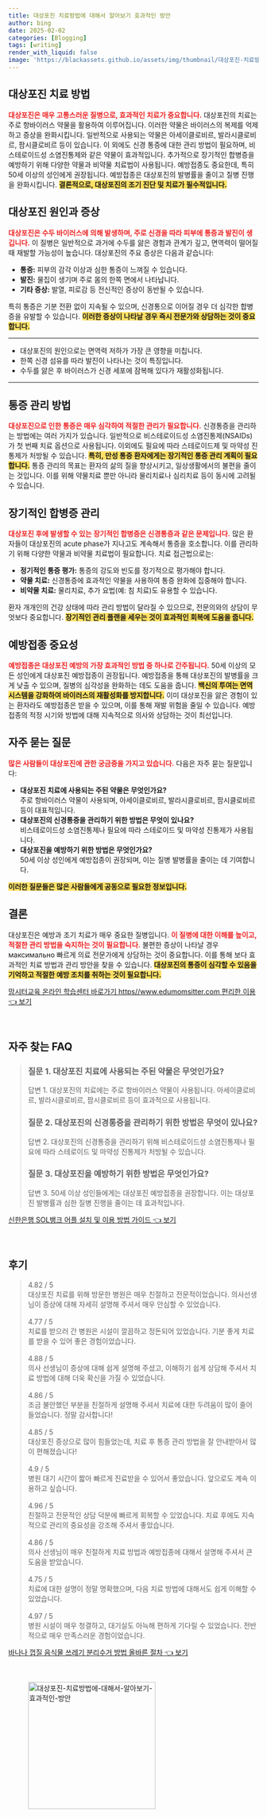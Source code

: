 ```yaml
---
title: 대상포진 치료방법에 대해서 알아보기 효과적인 방안
author: bing
date: 2025-02-02
categories: [Blogging]
tags: [writing]
render_with_liquid: false
image: 'https://blackassets.github.io/assets/img/thumbnail/대상포진-치료방법에-대해서-알아보기-효과적인-방안.webp'
---
```



<h2 id='대상포진_치료_방법'>대상포진 치료 방법</h2>

<p><b><span style="color: #ee2323;">대상포진은 매우 고통스러운 질병으로, 효과적인 치료가 중요합니다.</span></b> 대상포진의 치료는 주로 항바이러스 약물을 활용하여 이루어집니다. 이러한 약물은 바이러스의 복제를 억제하고 증상을 완화시킵니다. 일반적으로 사용되는 약물은 아세이클로비르, 발라시클로비르, 팜시클로비르 등이 있습니다. 이 외에도 신경 통증에 대한 관리 방법이 필요하며, 비스테로이드성 소염진통제와 같은 약물이 효과적입니다. 추가적으로 장기적인 합병증을 예방하기 위해 다양한 약물과 비약물 치료법이 사용됩니다. 예방접종도 중요한데, 특히 50세 이상의 성인에게 권장됩니다. 예방접종은 대상포진의 발병률을 줄이고 질병 진행을 완화시킵니다. <b><span style="background-color: #ffe066;">결론적으로, 대상포진의 조기 진단 및 치료가 필수적입니다.</span></b></p>

<h2 id='대상포진_원인과_증상'>대상포진 원인과 증상</h2>

<p><b><span style="color: #ee2323;">대상포진은 수두 바이러스에 의해 발생하며, 주로 신경을 따라 피부에 통증과 발진이 생깁니다.</span></b> 이 질병은 일반적으로 과거에 수두를 앓은 경험과 관계가 깊고, 면역력이 떨어질 때 재발할 가능성이 높습니다. 대상포진의 주요 증상은 다음과 같습니다:</p>

<ul>
    <li><b>통증:</b> 피부의 감각 이상과 심한 통증이 느껴질 수 있습니다.</li>
    <li><b>발진:</b> 물집이 생기며 주로 몸의 한쪽 면에서 나타납니다.</li>
    <li><b>기타 증상:</b> 발열, 피로감 등 전신적인 증상이 동반될 수 있습니다.</li>
</ul>

<p>특히 통증은 기분 전환 없이 지속될 수 있으며, 신경통으로 이어질 경우 더 심각한 합병증을 유발할 수 있습니다. <b><span style="background-color: #ffe066;">이러한 증상이 나타날 경우 즉시 전문가와 상담하는 것이 중요합니다.</span></b></p>

<hr />

<ul>
    <li>대상포진의 원인으로는 면역력 저하가 가장 큰 영향을 미칩니다.</li>
    <li>한쪽 신경 섬유를 따라 발진이 나타나는 것이 특징입니다.</li>
    <li>수두를 앓은 후 바이러스가 신경 세포에 잠복해 있다가 재활성화됩니다.</li>
</ul>

<hr />

<h2 id='통증_관리_방법'>통증 관리 방법</h2>

<p><b><span style="color: #ee2323;">대상포진으로 인한 통증은 매우 심각하여 적절한 관리가 필요합니다.</span></b> 신경통증을 관리하는 방법에는 여러 가지가 있습니다. 일반적으로 비스테로이드성 소염진통제(NSAIDs)가 첫 번째 치료 옵션으로 사용됩니다. 이외에도 필요에 따라 스테로이드제 및 마약성 진통제가 처방될 수 있습니다. <b><span style="background-color: #ffe066;">특히, 만성 통증 환자에게는 장기적인 통증 관리 계획이 필요합니다.</span></b> 통증 관리의 목표는 환자의 삶의 질을 향상시키고, 일상생활에서의 불편을 줄이는 것입니다. 이를 위해 약물치료 뿐만 아니라 물리치료나 심리치료 등이 동시에 고려될 수 있습니다.</p>

<h2 id='장기적인_합병증_관리'>장기적인 합병증 관리</h2>

<p><b><span style="color: #ee2323;">대상포진 후에 발생할 수 있는 장기적인 합병증은 신경통증과 같은 문제입니다.</span></b> 많은 환자들이 대상포진의 acute phase가 지나고도 계속해서 통증을 호소합니다. 이를 관리하기 위해 다양한 약물과 비약물 치료법이 필요합니다. 치료 접근법으로는:</p>

<ul>
    <li><b>정기적인 통증 평가:</b> 통증의 강도와 빈도를 정기적으로 평가해야 합니다.</li>
    <li><b>약물 치료:</b> 신경통증에 효과적인 약물을 사용하여 통증 완화에 집중해야 합니다.</li>
    <li><b>비약물 치료:</b> 물리치료, 추가 요법(예: 침 치료)도 유용할 수 있습니다.</li>
</ul>

<p>환자 개개인의 건강 상태에 따라 관리 방법이 달라질 수 있으므로, 전문의와의 상담이 무엇보다 중요합니다. <b><span style="background-color: #ffe066;">장기적인 관리 플랜을 세우는 것이 효과적인 회복에 도움을 줍니다.</span></b></p>

<h2 id='예방접종_중요성'>예방접종 중요성</h2>

<p><b><span style="color: #ee2323;">예방접종은 대상포진 예방의 가장 효과적인 방법 중 하나로 간주됩니다.</span></b> 50세 이상의 모든 성인에게 대상포진 예방접종이 권장됩니다. 예방접종을 통해 대상포진의 발병률을 크게 낮출 수 있으며, 질병의 심각성을 완화하는 데도 도움을 줍니다. <b><span style="background-color: #ffe066;">백신의 투여는 면역 시스템을 강화하여 바이러스의 재활성화를 방지합니다.</span></b> 이미 대상포진을 앓은 경험이 있는 환자라도 예방접종은 받을 수 있으며, 이를 통해 재발 위험을 줄일 수 있습니다. 예방접종의 적정 시기와 방법에 대해 지속적으로 의사와 상담하는 것이 최선입니다.</p>

<h2 id='자주_묻는_질문'>자주 묻는 질문</h2>

<p><b><span style="color: #ee2323;">많은 사람들이 대상포진에 관한 궁금증을 가지고 있습니다.</span></b> 다음은 자주 묻는 질문입니다:</p>

<ul>
    <li><b>대상포진 치료에 사용되는 주된 약물은 무엇인가요?</b><br>주로 항바이러스 약물이 사용되며, 아세이클로비르, 발라시클로비르, 팜시클로비르 등이 대표적입니다.</li>
    <li><b>대상포진의 신경통증을 관리하기 위한 방법은 무엇이 있나요?</b><br>비스테로이드성 소염진통제나 필요에 따라 스테로이드 및 마약성 진통제가 사용됩니다.</li>
    <li><b>대상포진을 예방하기 위한 방법은 무엇인가요?</b><br>50세 이상 성인에게 예방접종이 권장되며, 이는 질병 발병률을 줄이는 데 기여합니다.</li>
</ul>

<p><b><span style="background-color: #ffe066;">이러한 질문들은 많은 사람들에게 공동으로 필요한 정보입니다.</span></b></p>

<h2 id='결론'>결론</h2>

<p>대상포진은 예방과 조기 치료가 매우 중요한 질병입니다. <b><span style="color: #ee2323;">이 질병에 대한 이해를 높이고, 적절한 관리 방법을 숙지하는 것이 필요합니다.</span></b> 불편한 증상이 나타날 경우 максимально 빠르게 의료 전문가에게 상담하는 것이 중요합니다. 이를 통해 보다 효과적인 치료 방법과 관리 방안을 찾을 수 있습니다. <b><span style="background-color: #ffe066;">대상포진의 통증이 심각할 수 있음을 기억하고 적절한 예방 조치를 취하는 것이 필요합니다.</span></b></p>


<p><a class="click-button" title="맘시터교육 온라인 학습센터 바로가기 https//www.edumomsitter.com 편리한 이용" href="https://blackassets.github.io/posts/%EB%A7%98%EC%8B%9C%ED%84%B0%EA%B5%90%EC%9C%A1-%EC%98%A8%EB%9D%BC%EC%9D%B8-%ED%95%99%EC%8A%B5%EC%84%BC%ED%84%B0-%EB%B0%94%EB%A1%9C%EA%B0%80%EA%B8%B0-httpswww.edumomsitter.com-%ED%8E%B8%EB%A6%AC%ED%95%9C-%EC%9D%B4%EC%9A%A9/" rel="dofollow">맘시터교육 온라인 학습센터 바로가기 https//www.edumomsitter.com 편리한 이용 👈 보기</a></p><br>
<h2 id='자주_찾는_FAQ'>자주 찾는 FAQ</h2>
<div itemscope="" itemtype="https://schema.org/FAQPage"> 
<blockquote> 
<div itemscope="" itemprop="mainEntity" itemtype="https://schema.org/Question"> 
<h3 itemprop="name">질문 1. 대상포진 치료에 사용되는 주된 약물은 무엇인가요?</h3> 
<div itemscope="" itemprop="acceptedAnswer" itemtype="https://schema.org/Answer"> 
<span itemprop="text"> 
<p>답변 1. 대상포진의 치료에는 주로 항바이러스 약물이 사용됩니다. 아세이클로비르, 발라시클로비르, 팜시클로비르 등이 효과적으로 사용됩니다.</p> 
</span> 
</div> 
</div> 
<div itemscope="" itemprop="mainEntity" itemtype="https://schema.org/Question"> 
<h3 itemprop="name">질문 2. 대상포진의 신경통증을 관리하기 위한 방법은 무엇이 있나요?</h3> 
<div itemscope="" itemprop="acceptedAnswer" itemtype="https://schema.org/Answer"> 
<span itemprop="text"> 
<p>답변 2. 대상포진의 신경통증을 관리하기 위해 비스테로이드성 소염진통제나 필요에 따라 스테로이드 및 마약성 진통제가 처방될 수 있습니다.</p> 
</span> 
</div> 
</div> 
<div itemscope="" itemprop="mainEntity" itemtype="https://schema.org/Question"> 
<h3 itemprop="name">질문 3. 대상포진을 예방하기 위한 방법은 무엇인가요?</h3> 
<div itemscope="" itemprop="acceptedAnswer" itemtype="https://schema.org/Answer"> 
<span itemprop="text"> 
<p>답변 3. 50세 이상 성인들에게는 대상포진 예방접종을 권장합니다. 이는 대상포진 발병률과 심한 질병 진행을 줄이는 데 효과적입니다.</p> 
</span> 
</div> 
</div> 
</blockquote> 
</div>
<p><a class="click-button" title="신한은행 SOL뱅크 어플 설치 및 이용 방법 가이드" href="https://blackassets.github.io/posts/%EC%8B%A0%ED%95%9C%EC%9D%80%ED%96%89-SOL%EB%B1%85%ED%81%AC-%EC%96%B4%ED%94%8C-%EC%84%A4%EC%B9%98-%EB%B0%8F-%EC%9D%B4%EC%9A%A9-%EB%B0%A9%EB%B2%95-%EA%B0%80%EC%9D%B4%EB%93%9C/" rel="dofollow">신한은행 SOL뱅크 어플 설치 및 이용 방법 가이드 👈 보기</a></p><br>
<h2 id='후기'>후기</h2>
<div itemscope itemtype="https://schema.org/Product">
  <blockquote>
  <div itemprop="review" itemscope itemtype="https://schema.org/Review">
      <div itemprop="reviewRating" itemscope itemtype="https://schema.org/Rating"> <span itemprop="ratingValue">4.82</span> / <span itemprop="bestRating">5</span> </div>
      <span itemprop="reviewBody">대상포진 치료를 위해 방문한 병원은 매우 친절하고 전문적이었습니다. 의사선생님이 증상에 대해 자세히 설명해 주셔서 매우 안심할 수 있었습니다.</span>
  </div>
  <br>
  <div itemprop="review" itemscope itemtype="https://schema.org/Review">
      <div itemprop="reviewRating" itemscope itemtype="https://schema.org/Rating"> <span itemprop="ratingValue">4.77</span> / <span itemprop="bestRating">5</span> </div>
      <span itemprop="reviewBody">치료를 받으러 간 병원은 시설이 깔끔하고 정돈되어 있었습니다. 기분 좋게 치료를 받을 수 있어 좋은 경험이었습니다.</span>
  </div>
  <br>
  <div itemprop="review" itemscope itemtype="https://schema.org/Review">
      <div itemprop="reviewRating" itemscope itemtype="https://schema.org/Rating"> <span itemprop="ratingValue">4.88</span> / <span itemprop="bestRating">5</span> </div>
      <span itemprop="reviewBody">의사 선생님이 증상에 대해 쉽게 설명해 주셨고, 이해하기 쉽게 상담해 주셔서 치료 방법에 대해 더욱 확신을 가질 수 있었습니다.</span>
  </div>
  <br>
  <div itemprop="review" itemscope itemtype="https://schema.org/Review">
      <div itemprop="reviewRating" itemscope itemtype="https://schema.org/Rating"> <span itemprop="ratingValue">4.86</span> / <span itemprop="bestRating">5</span> </div>
      <span itemprop="reviewBody">조금 불안했던 부분을 친절하게 설명해 주셔서 치료에 대한 두려움이 많이 줄어들었습니다. 정말 감사합니다!</span>
  </div>
  <br>
  <div itemprop="review" itemscope itemtype="https://schema.org/Review">
      <div itemprop="reviewRating" itemscope itemtype="https://schema.org/Rating"> <span itemprop="ratingValue">4.85</span> / <span itemprop="bestRating">5</span> </div>
      <span itemprop="reviewBody">대상포진 증상으로 많이 힘들었는데, 치료 후 통증 관리 방법을 잘 안내받아서 많이 편해졌습니다!</span>
  </div>
  <br>
  <div itemprop="review" itemscope itemtype="https://schema.org/Review">
      <div itemprop="reviewRating" itemscope itemtype="https://schema.org/Rating"> <span itemprop="ratingValue">4.9</span> / <span itemprop="bestRating">5</span> </div>
      <span itemprop="reviewBody">병원 대기 시간이 짧아 빠르게 진료받을 수 있어서 좋았습니다. 앞으로도 계속 이용하고 싶습니다.</span>
  </div>
  <br>
  <div itemprop="review" itemscope itemtype="https://schema.org/Review">
      <div itemprop="reviewRating" itemscope itemtype="https://schema.org/Rating"> <span itemprop="ratingValue">4.96</span> / <span itemprop="bestRating">5</span> </div>
      <span itemprop="reviewBody">친절하고 전문적인 상담 덕분에 빠르게 회복할 수 있었습니다. 치료 후에도 지속적으로 관리의 중요성을 강조해 주셔서 좋았습니다.</span>
  </div>
  <br>
  <div itemprop="review" itemscope itemtype="https://schema.org/Review">
      <div itemprop="reviewRating" itemscope itemtype="https://schema.org/Rating"> <span itemprop="ratingValue">4.86</span> / <span itemprop="bestRating">5</span> </div>
      <span itemprop="reviewBody">의사 선생님이 매우 친절하게 치료 방법과 예방접종에 대해서 설명해 주셔서 큰 도움을 받았습니다.</span>
  </div>
  <br>
  <div itemprop="review" itemscope itemtype="https://schema.org/Review">
      <div itemprop="reviewRating" itemscope itemtype="https://schema.org/Rating"> <span itemprop="ratingValue">4.75</span> / <span itemprop="bestRating">5</span> </div>
      <span itemprop="reviewBody">치료에 대한 설명이 정말 명확했으며, 다음 치료 방법에 대해서도 쉽게 이해할 수 있었습니다.</span>
  </div>
  <br>
  <div itemprop="review" itemscope itemtype="https://schema.org/Review">
      <div itemprop="reviewRating" itemscope itemtype="https://schema.org/Rating"> <span itemprop="ratingValue">4.97</span> / <span itemprop="bestRating">5</span> </div>
      <span itemprop="reviewBody">병원 시설이 매우 청결하고, 대기실도 아늑해 편하게 기다릴 수 있었습니다. 전반적으로 매우 만족스러운 경험이었습니다.</span>
  </div>
  </blockquote>
</div>
<p><a class="click-button" title="바나나 껍질 음식물 쓰레기 분리수거 방법 올바른 절차" href="https://blackassets.github.io/posts/%EB%B0%94%EB%82%98%EB%82%98-%EA%BB%8D%EC%A7%88-%EC%9D%8C%EC%8B%9D%EB%AC%BC-%EC%93%B0%EB%A0%88%EA%B8%B0-%EB%B6%84%EB%A6%AC%EC%88%98%EA%B1%B0-%EB%B0%A9%EB%B2%95-%EC%98%AC%EB%B0%94%EB%A5%B8-%EC%A0%88%EC%B0%A8/" rel="dofollow">바나나 껍질 음식물 쓰레기 분리수거 방법 올바른 절차 👈 보기</a></p><br>
<figure class="image"><img src="https://blackassets.github.io/assets/img/thumbnail/대상포진-치료방법에-대해서-알아보기-효과적인-방안.webp" alt="대상포진-치료방법에-대해서-알아보기-효과적인-방안" width="256" height="256"></figure>